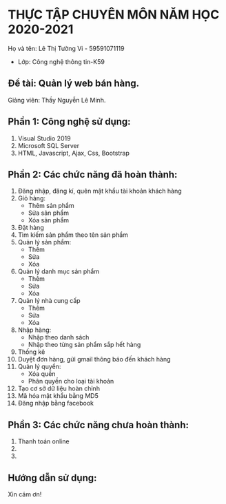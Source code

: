 # THỰC TẬP CHUYÊN MÔN NĂM HỌC 2020-2021
Họ và tên: Lê Thị Tường Vi - 59591071119
     
* Lớp: Công nghệ thông tin-K59

## Đề tài: Quản lý web bán hàng.
Giảng viên: Thầy Nguyễn Lê Minh. 

## Phần 1: Công nghệ sử dụng:
1. Visual Studio 2019
2. Microsoft SQL Server
3. HTML, Javascript, Ajax, Css, Bootstrap
  

## Phần 2: Các chức năng đã hoàn thành:
1. Đăng nhập, đăng kí, quên mật khẩu tài khoản khách hàng
2. Giỏ hàng:
	+ Thêm sản phẩm
	+ Sửa sản phẩm
	+ Xóa sản phẩm
3. Đặt hàng
4. Tìm kiếm sản phẩm theo tên sản phẩm
5. Quản lý sản phẩm:
	+ Thêm
	+ Sửa 
	+ Xóa
6. Quản lý danh mục sản phẩm
	+ Thêm
	+ Sửa 
	+ Xóa
7. Quản lý nhà cung cấp
	+ Thêm
	+ Sửa 
	+ Xóa
8. Nhập hàng:
	+ Nhập theo danh sách
	+ Nhập theo từng sản phẩm sắp hết hàng
9. Thống kê
10. Duyệt đơn hàng, gửi gmail thông báo đến khách hàng
11. Quản lý quyền:
	+ Xóa quền
	+ Phân quyền cho loại tài khoản
12. Tạo cơ sở dữ liệu hoàn chỉnh
13. Mã hóa mật khẩu bằng MD5
14. Đăng nhập bằng facebook
## Phần 3: Các chức năng chưa hoàn thành:
1. Thanh toán online
2. 
3. 

## Hướng dẫn sử dụng:


Xin cám ơn!
